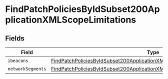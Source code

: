 # FindPatchPoliciesByIdSubset200ApplicationXMLScopeLimitations


## Fields

| Field                                                                                                                                                                                   | Type                                                                                                                                                                                    | Required                                                                                                                                                                                | Description                                                                                                                                                                             |
| --------------------------------------------------------------------------------------------------------------------------------------------------------------------------------------- | --------------------------------------------------------------------------------------------------------------------------------------------------------------------------------------- | --------------------------------------------------------------------------------------------------------------------------------------------------------------------------------------- | --------------------------------------------------------------------------------------------------------------------------------------------------------------------------------------- |
| `ibeacons`                                                                                                                                                                              | [FindPatchPoliciesByIdSubset200ApplicationXMLScopeLimitationsIbeacons](../../models/operations/findpatchpoliciesbyidsubset200applicationxmlscopelimitationsibeacons.md)[]               | :heavy_minus_sign:                                                                                                                                                                      | N/A                                                                                                                                                                                     |
| `networkSegments`                                                                                                                                                                       | [FindPatchPoliciesByIdSubset200ApplicationXMLScopeLimitationsNetworkSegments](../../models/operations/findpatchpoliciesbyidsubset200applicationxmlscopelimitationsnetworksegments.md)[] | :heavy_minus_sign:                                                                                                                                                                      | N/A                                                                                                                                                                                     |